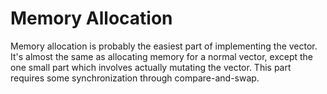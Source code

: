# Memory Allocation

Memory allocation is probably the easiest part of implementing the vector. It's
almost the same as allocating memory for a normal vector, except the one small
part which involves actually mutating the vector. This part requires some
synchronization through compare-and-swap.
